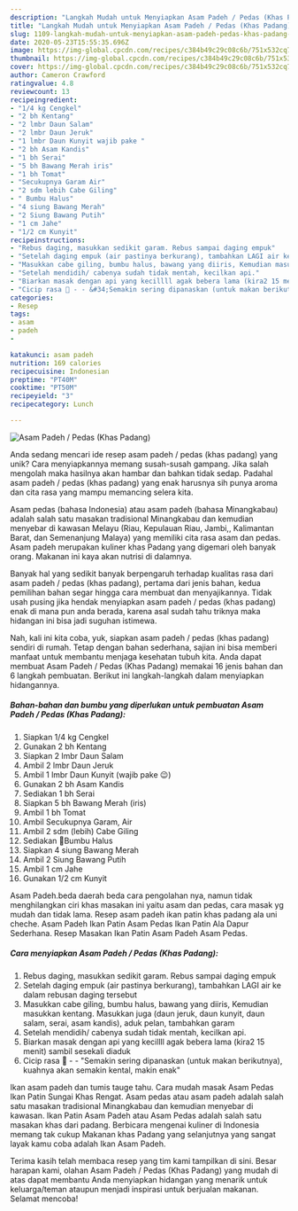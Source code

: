 ```yaml
---
description: "Langkah Mudah untuk Menyiapkan Asam Padeh / Pedas (Khas Padang) yang Enak"
title: "Langkah Mudah untuk Menyiapkan Asam Padeh / Pedas (Khas Padang) yang Enak"
slug: 1109-langkah-mudah-untuk-menyiapkan-asam-padeh-pedas-khas-padang-yang-enak
date: 2020-05-23T15:55:35.696Z
image: https://img-global.cpcdn.com/recipes/c384b49c29c08c6b/751x532cq70/asam-padeh-pedas-khas-padang-foto-resep-utama.jpg
thumbnail: https://img-global.cpcdn.com/recipes/c384b49c29c08c6b/751x532cq70/asam-padeh-pedas-khas-padang-foto-resep-utama.jpg
cover: https://img-global.cpcdn.com/recipes/c384b49c29c08c6b/751x532cq70/asam-padeh-pedas-khas-padang-foto-resep-utama.jpg
author: Cameron Crawford
ratingvalue: 4.8
reviewcount: 13
recipeingredient:
- "1/4 kg Cengkel"
- "2 bh Kentang"
- "2 lmbr Daun Salam"
- "2 lmbr Daun Jeruk"
- "1 lmbr Daun Kunyit wajib pake "
- "2 bh Asam Kandis"
- "1 bh Serai"
- "5 bh Bawang Merah iris"
- "1 bh Tomat"
- "Secukupnya Garam Air"
- "2 sdm lebih Cabe Giling"
- " Bumbu Halus"
- "4 siung Bawang Merah"
- "2 Siung Bawang Putih"
- "1 cm Jahe"
- "1/2 cm Kunyit"
recipeinstructions:
- "Rebus daging, masukkan sedikit garam. Rebus sampai daging empuk"
- "Setelah daging empuk (air pastinya berkurang), tambahkan LAGI air ke dalam rebusan daging tersebut"
- "Masukkan cabe giling, bumbu halus, bawang yang diiris, Kemudian masukkan kentang. Masukkan juga (daun jeruk, daun kunyit, daun salam, serai, asam kandis), aduk pelan, tambahkan garam"
- "Setelah mendidih/ cabenya sudah tidak mentah, kecilkan api."
- "Biarkan masak dengan api yang kecillll agak bebera lama (kira2 15 menit) sambil sesekali diaduk"
- "Cicip rasa 🍵 - - &#34;Semakin sering dipanaskan (untuk makan berikutnya), kuahnya akan semakin kental, makin enak&#34;"
categories:
- Resep
tags:
- asam
- padeh
- 

katakunci: asam padeh  
nutrition: 169 calories
recipecuisine: Indonesian
preptime: "PT40M"
cooktime: "PT50M"
recipeyield: "3"
recipecategory: Lunch

---
```



![Asam Padeh / Pedas (Khas Padang)](https://img-global.cpcdn.com/recipes/c384b49c29c08c6b/751x532cq70/asam-padeh-pedas-khas-padang-foto-resep-utama.jpg)

Anda sedang mencari ide resep asam padeh / pedas (khas padang) yang unik? Cara menyiapkannya memang susah-susah gampang. Jika salah mengolah maka hasilnya akan hambar dan bahkan tidak sedap. Padahal asam padeh / pedas (khas padang) yang enak harusnya sih punya aroma dan cita rasa yang mampu memancing selera kita.

Asam pedas (bahasa Indonesia) atau asam padeh (bahasa Minangkabau) adalah salah satu masakan tradisional Minangkabau dan kemudian menyebar di kawasan Melayu (Riau, Kepulauan Riau, Jambi,, Kalimantan Barat, dan Semenanjung Malaya) yang memiliki cita rasa asam dan pedas. Asam padeh merupakan kuliner khas Padang yang digemari oleh banyak orang. Makanan ini kaya akan nutrisi di dalamnya.

Banyak hal yang sedikit banyak berpengaruh terhadap kualitas rasa dari asam padeh / pedas (khas padang), pertama dari jenis bahan, kedua pemilihan bahan segar hingga cara membuat dan menyajikannya. Tidak usah pusing jika hendak menyiapkan asam padeh / pedas (khas padang) enak di mana pun anda berada, karena asal sudah tahu triknya maka hidangan ini bisa jadi suguhan istimewa.


Nah, kali ini kita coba, yuk, siapkan asam padeh / pedas (khas padang) sendiri di rumah. Tetap dengan bahan sederhana, sajian ini bisa memberi manfaat untuk membantu menjaga kesehatan tubuh kita. Anda dapat membuat Asam Padeh / Pedas (Khas Padang) memakai 16 jenis bahan dan 6 langkah pembuatan. Berikut ini langkah-langkah dalam menyiapkan hidangannya.

<!--inarticleads1-->

##### Bahan-bahan dan bumbu yang diperlukan untuk pembuatan Asam Padeh / Pedas (Khas Padang):

1. Siapkan 1/4 kg Cengkel
1. Gunakan 2 bh Kentang
1. Siapkan 2 lmbr Daun Salam
1. Ambil 2 lmbr Daun Jeruk
1. Ambil 1 lmbr Daun Kunyit (wajib pake 😉)
1. Gunakan 2 bh Asam Kandis
1. Sediakan 1 bh Serai
1. Siapkan 5 bh Bawang Merah (iris)
1. Ambil 1 bh Tomat
1. Ambil Secukupnya Garam, Air
1. Ambil 2 sdm (lebih) Cabe Giling
1. Sediakan  👐Bumbu Halus
1. Siapkan 4 siung Bawang Merah
1. Ambil 2 Siung Bawang Putih
1. Ambil 1 cm Jahe
1. Gunakan 1/2 cm Kunyit


Asam Padeh.beda daerah beda cara pengolahan nya, namun tidak menghilangkan ciri khas masakan ini yaitu asam dan pedas, cara masak yg mudah dan tidak lama. Resep asam padeh ikan patin khas padang ala uni cheche. Asam Padeh Ikan Patin Asam Pedas Ikan Patin Ala Dapur Sederhana. Resep Masakan Ikan Patin Asam Padeh Asam Pedas. 

<!--inarticleads2-->

##### Cara menyiapkan Asam Padeh / Pedas (Khas Padang):

1. Rebus daging, masukkan sedikit garam. Rebus sampai daging empuk
1. Setelah daging empuk (air pastinya berkurang), tambahkan LAGI air ke dalam rebusan daging tersebut
1. Masukkan cabe giling, bumbu halus, bawang yang diiris, Kemudian masukkan kentang. Masukkan juga (daun jeruk, daun kunyit, daun salam, serai, asam kandis), aduk pelan, tambahkan garam
1. Setelah mendidih/ cabenya sudah tidak mentah, kecilkan api.
1. Biarkan masak dengan api yang kecillll agak bebera lama (kira2 15 menit) sambil sesekali diaduk
1. Cicip rasa 🍵 - - &#34;Semakin sering dipanaskan (untuk makan berikutnya), kuahnya akan semakin kental, makin enak&#34;


Ikan asam padeh dan tumis tauge tahu. Cara mudah masak Asam Pedas Ikan Patin Sungai Khas Rengat. Asam pedas atau asam padeh adalah salah satu masakan tradisional Minangkabau dan kemudian menyebar di kawasan. Ikan Patin Asam Padeh atau Asam Pedas adalah salah satu masakan khas dari padang. Berbicara mengenai kuliner di Indonesia memang tak cukup Makanan khas Padang yang selanjutnya yang sangat layak kamu coba adalah Ikan Asam Padeh. 

Terima kasih telah membaca resep yang tim kami tampilkan di sini. Besar harapan kami, olahan Asam Padeh / Pedas (Khas Padang) yang mudah di atas dapat membantu Anda menyiapkan hidangan yang menarik untuk keluarga/teman ataupun menjadi inspirasi untuk berjualan makanan. Selamat mencoba!
